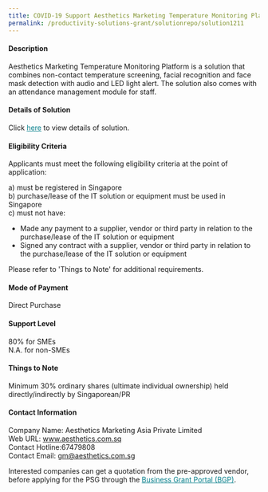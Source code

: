 ```yaml
---
title: COVID-19 Support Aesthetics Marketing Temperature Monitoring Platform - 1 Device
permalink: /productivity-solutions-grant/solutionrepo/solution1211
---
```


#### Description

Aesthetics Marketing Temperature Monitoring Platform is a solution that combines non-contact temperature screening, facial recognition and face mask detection with audio and LED light alert. The solution also comes with an attendance management module for staff.

#### Details of Solution

Click <a href='https://govassist.gobusiness.gov.sg/images/psg/Desensitised_AestheticsMkt_Temp%20Screening_Annex_3_Part_1.pdf' style='color:#037e8a'>here</a> to view details of solution.

#### Eligibility Criteria

Applicants must meet the following eligibility criteria at the point of application:

a) must be registered in Singapore <br>
b) purchase/lease of the IT solution or equipment must be used in Singapore <br>
c) must not have:
- Made any payment to a supplier, vendor or third party in relation to the purchase/lease of the IT solution or equipment
- Signed any contract with a supplier, vendor or third party in relation to the purchase/lease of the IT solution or equipment

Please refer to 'Things to Note' for additional requirements.

#### Mode of Payment
Direct Purchase

#### Support Level
80% for SMEs <br>
N.A. for non-SMEs

#### Things to Note
Minimum 30% ordinary shares (ultimate individual ownership) held directly/indirectly by Singaporean/PR

#### Contact Information
Company Name: Aesthetics Marketing Asia Private Limited<br>Web URL: www.aesthetics.com.sq<br>Contact Hotline:67479808<br>Contact Email: gm@aesthetics.com.sg<br>

Interested companies can get a quotation from the pre-approved vendor, before applying for the PSG through the <a target='_blank' style='color:#037e8a' href='https://www.businessgrants.gov.sg/'>Business Grant Portal (BGP)</a>.
